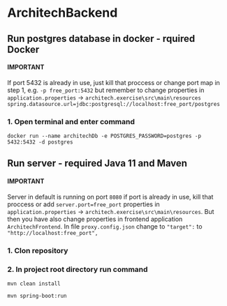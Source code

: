 # ArchitechBackend

## Run postgres database in docker - rquired Docker

#### IMPORTANT 
If port 5432 is already in use, just kill that proccess or change port map in step 1, e.g.  ```-p free_port:5432``` but remember to change properties in ```application.properties```  -> ```architech.exercise\src\main\resources```
 ```spring.datasource.url=jdbc:postgresql://localhost:free_port/postgres```


### 1. Open terminal and enter command 

```docker run --name architechDb -e POSTGRES_PASSWORD=postgres -p 5432:5432 -d postgres```

## Run server - required Java 11 and Maven 

#### IMPORTANT 
Server in default is running on port ```8080``` if port is already in use, kill that proccess or add ```server.port=free_port``` properties  in ```application.properties```  -> ```architech.exercise\src\main\resources```. But then you have also change properties in frontend application ```ArchitechFrontend```. In file ```proxy.config.json``` change to ```"target":``` to ``` "http://localhost:free_port",```

### 1. Clon repository 

### 2. In project root directory run command 
```mvn clean install```

```mvn spring-boot:run```

